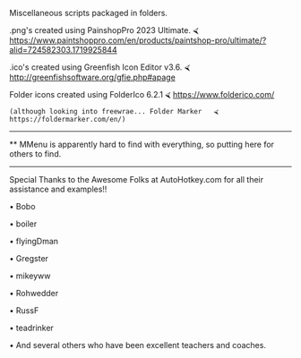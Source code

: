 Miscellaneous scripts packaged in folders. 

.png's created using PainshopPro 2023 Ultimate.   ⮘ https://www.paintshoppro.com/en/products/paintshop-pro/ultimate/?alid=724582303.1719925844

.ico's created using Greenfish Icon Editor v3.6.  ⮘ http://greenfishsoftware.org/gfie.php#apage

Folder icons created using FolderIco 6.2.1   ⮘ https://www.folderico.com/

    (although looking into freewrae... Folder Marker   ⮘ https://foldermarker.com/en/)

___


** MMenu is apparently hard to find with everything, so putting here for others to find.

___


Special Thanks to the Awesome Folks at AutoHotkey.com for all their assistance and examples!!

• Bobo

• boiler

• flyingDman

• Gregster

• mikeyww

• Rohwedder

• RussF

• teadrinker

• And several others who have been excellent teachers and coaches. 
